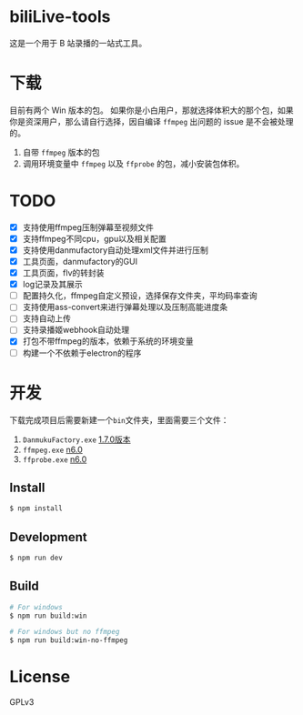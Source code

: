 # biliLive-tools

这是一个用于 B 站录播的一站式工具。

# 下载

目前有两个 Win 版本的包。
如果你是小白用户，那就选择体积大的那个包，如果你是资深用户，那么请自行选择，因自编译 `ffmpeg` 出问题的 issue 是不会被处理的。

1. 自带 `ffmpeg` 版本的包
2. 调用环境变量中 `ffmpeg` 以及 `ffprobe` 的包，减小安装包体积。

# TODO

- [x] 支持使用ffmpeg压制弹幕至视频文件
- [x] 支持ffmpeg不同cpu，gpu以及相关配置
- [x] 支持使用danmufactory自动处理xml文件并进行压制
- [x] 工具页面，danmufactory的GUI
- [x] 工具页面，flv的转封装
- [x] log记录及其展示
- [ ] 配置持久化，ffmpeg自定义预设，选择保存文件夹，平均码率查询
- [ ] 支持使用ass-convert来进行弹幕处理以及压制高能进度条
- [ ] 支持自动上传
- [ ] 支持录播姬webhook自动处理
- [x] 打包不带ffmpeg的版本，依赖于系统的环境变量
- [ ] 构建一个不依赖于electron的程序

# 开发

下载完成项目后需要新建一个`bin`文件夹，里面需要三个文件：

1. `DanmukuFactory.exe` [1.7.0版本](https://github.com/hihkm/DanmakuFactory/releases/tag/v1.70)
2. `ffmpeg.exe` [n6.0](https://github.com/BtbN/FFmpeg-Builds/releases)
3. `ffprobe.exe` [n6.0](https://github.com/BtbN/FFmpeg-Builds/releases)

## Install

```bash
$ npm install
```

## Development

```bash
$ npm run dev
```

## Build

```bash
# For windows
$ npm run build:win

# For windows but no ffmpeg
$ npm run build:win-no-ffmpeg
```

# License

GPLv3
